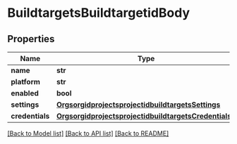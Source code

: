# BuildtargetsBuildtargetidBody

## Properties
Name | Type | Description | Notes
------------ | ------------- | ------------- | -------------
**name** | **str** |  | [optional] 
**platform** | **str** |  | [optional] 
**enabled** | **bool** |  | [optional] 
**settings** | [**OrgsorgidprojectsprojectidbuildtargetsSettings**](OrgsorgidprojectsprojectidbuildtargetsSettings.md) |  | [optional] 
**credentials** | [**OrgsorgidprojectsprojectidbuildtargetsCredentials1**](OrgsorgidprojectsprojectidbuildtargetsCredentials1.md) |  | [optional] 

[[Back to Model list]](../README.md#documentation-for-models) [[Back to API list]](../README.md#documentation-for-api-endpoints) [[Back to README]](../README.md)

